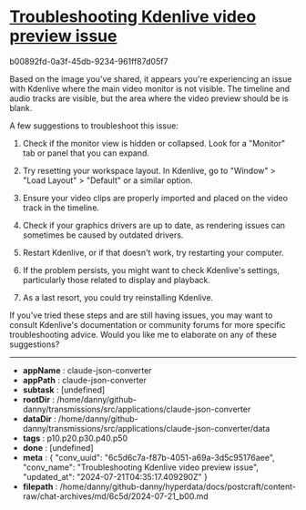 # [Troubleshooting Kdenlive video preview issue](https://claude.ai/chat/6c5d6c7a-f87b-4051-a69a-3d5c95176aee)

b00892fd-0a3f-45db-9234-961ff87d05f7

 Based on the image you've shared, it appears you're experiencing an issue with Kdenlive where the main video monitor is not visible. The timeline and audio tracks are visible, but the area where the video preview should be is blank.

A few suggestions to troubleshoot this issue:

1. Check if the monitor view is hidden or collapsed. Look for a "Monitor" tab or panel that you can expand.

2. Try resetting your workspace layout. In Kdenlive, go to "Window" > "Load Layout" > "Default" or a similar option.

3. Ensure your video clips are properly imported and placed on the video track in the timeline.

4. Check if your graphics drivers are up to date, as rendering issues can sometimes be caused by outdated drivers.

5. Restart Kdenlive, or if that doesn't work, try restarting your computer.

6. If the problem persists, you might want to check Kdenlive's settings, particularly those related to display and playback.

7. As a last resort, you could try reinstalling Kdenlive.

If you've tried these steps and are still having issues, you may want to consult Kdenlive's documentation or community forums for more specific troubleshooting advice. Would you like me to elaborate on any of these suggestions?

---

* **appName** : claude-json-converter
* **appPath** : claude-json-converter
* **subtask** : [undefined]
* **rootDir** : /home/danny/github-danny/transmissions/src/applications/claude-json-converter
* **dataDir** : /home/danny/github-danny/transmissions/src/applications/claude-json-converter/data
* **tags** : p10.p20.p30.p40.p50
* **done** : [undefined]
* **meta** : {
  "conv_uuid": "6c5d6c7a-f87b-4051-a69a-3d5c95176aee",
  "conv_name": "Troubleshooting Kdenlive video preview issue",
  "updated_at": "2024-07-21T04:35:17.409290Z"
}
* **filepath** : /home/danny/github-danny/hyperdata/docs/postcraft/content-raw/chat-archives/md/6c5d/2024-07-21_b00.md